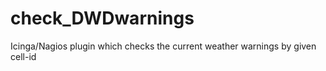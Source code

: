 # check_DWDwarnings
Icinga/Nagios plugin which checks the current weather warnings by given cell-id
